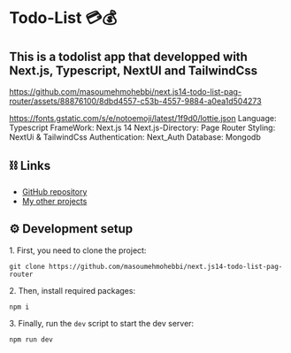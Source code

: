 
# Todo-List 💳💰

<h2>This is a todolist app that developped with Next.js, Typescript, NextUI and TailwindCss</h2>
 

https://github.com/masoumehmohebbi/next.js14-todo-list-pag-router/assets/88876100/8dbd4557-c53b-4557-9884-a0ea1d504273

https://fonts.gstatic.com/s/e/notoemoji/latest/1f9d0/lottie.json
Language: Typescript
FrameWork: Next.js 14
Next.js-Directory: Page Router
Styling: NextUi & TailwindCss
Authentication: Next_Auth
Database: Mongodb


<h2>⛓ Links </h2>
<ul>
   <li>
      <a href="https://github.com/masoumehmohebbi/masoumehmohebbi/next.js14-todo-list-pag-router">GitHub repository</a>
   </li>
   <li>
      <a href="https://github.com/masoumehmohebbi/?tab=repositories">My other projects</a>
   </li>
</ul>


<h2>⚙️ Development setup</h2>
<p>1. First, you need to clone the project:</p>

```
git clone https://github.com/masoumehmohebbi/next.js14-todo-list-pag-router
```

<p>2. Then, install required packages:</p>

```
npm i
```

<p>3. Finally, run the <code>dev</code> script to start the dev server:</p>

```
npm run dev
```
